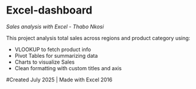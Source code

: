 # Excel-dashboard
*Sales analysis with Excel - Thabo Nkosi*

This project analysis total sales across regions and product category using:
- VLOOKUP to fetch product info
- Pivot Tables for summarizing data
- Charts to visualize Sales
- Clean formatting with custom titles and axis

#Created July 2025 | Made with Excel 2016
